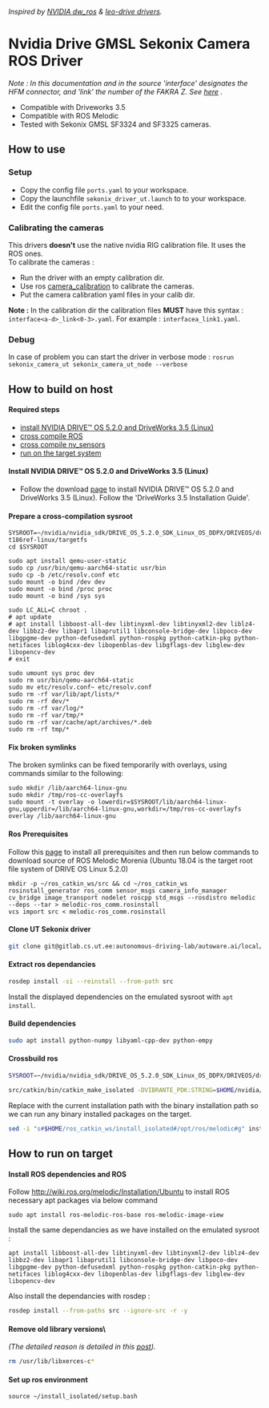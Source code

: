 <upper>*Inspired by [NVIDIA dw_ros](https://github.com/NVIDIA/dw-ros)
& [leo-drive drivers](https://gitlab.com/leo-drive/Drivers/sekonix_camera).* </upper>

# Nvidia Drive GMSL Sekonix Camera ROS Driver

*Note : In this documentation and in the source 'interface' designates the HFM connector, and 'link' the number of the
FAKRA Z.
See [here](https://docs.nvidia.com/drive/drive_os_5.1.6.1L/nvvib_docs/index.html#page/DRIVE_OS_Linux_SDK_Development_Guide/Camera/camera_xavier.html)
.*

- Compatible with Driveworks 3.5
- Compatible with ROS Melodic
- Tested with Sekonix GMSL SF3324 and SF3325 cameras.

## How to use

### Setup

- Copy the config file `ports.yaml` to your workspace.
- Copy the launchfile `sekonix_driver_ut.launch` to to your workspace.
- Edit the config file `ports.yaml` to your need.

### Calibrating the cameras

This drivers **doesn't** use the native nvidia RIG calibration file. It uses the ROS ones.  
To calibrate the cameras :

- Run the driver with an empty calibration dir.
- Use ros [camera_calibration](wiki.ros.org/camera_calibration) to calibrate the cameras.
- Put the camera calibration yaml files in your calib dir.

**Note :** In the calibration dir the calibration files **MUST** have this syntax : `interface<a-d>_link<0-3>.yaml`. For
example : `interfacea_link1.yaml`.

### Debug

In case of problem you can start the driver in verbose
mode :  `rosrun sekonix_camera_ut sekonix_camera_ut_node --verbose`

## How to build on host

#### Required steps

- [install NVIDIA DRIVE™ OS 5.2.0 and DriveWorks 3.5 (Linux)](https://github.com/nvidia/dw-ros#install-nvidia-drive-os-520-and-driveworks-35-linux)
- [cross compile ROS](https://github.com/nvidia/dw-ros#cross-compile-ros)
- [cross compile nv_sensors](https://github.com/nvidia/dw-ros#cross-compile-nv_sensors)
- [run on the target system](https://github.com/nvidia/dw-ros#run-on-the-target-system)

#### Install NVIDIA DRIVE™ OS 5.2.0 and DriveWorks 3.5 (Linux)

- Follow the download [page](https://developer.nvidia.com/drive/downloads) to install NVIDIA DRIVE™ OS 5.2.0 and
  DriveWorks 3.5 (Linux). Follow the 'DriveWorks 3.5 Installation Guide'.

#### Prepare a cross-compilation sysroot

```
SYSROOT=~/nvidia/nvidia_sdk/DRIVE_OS_5.2.0_SDK_Linux_OS_DDPX/DRIVEOS/drive-t186ref-linux/targetfs
cd $SYSROOT

sudo apt install qemu-user-static
sudo cp /usr/bin/qemu-aarch64-static usr/bin
sudo cp -b /etc/resolv.conf etc
sudo mount -o bind /dev dev
sudo mount -o bind /proc proc
sudo mount -o bind /sys sys

sudo LC_ALL=C chroot .
# apt update
# apt install libboost-all-dev libtinyxml-dev libtinyxml2-dev liblz4-dev libbz2-dev libapr1 libaprutil1 libconsole-bridge-dev libpoco-dev libgpgme-dev python-defusedxml python-rospkg python-catkin-pkg python-netifaces liblog4cxx-dev libopenblas-dev libgflags-dev libglew-dev libopencv-dev
# exit

sudo umount sys proc dev 
sudo rm usr/bin/qemu-aarch64-static
sudo mv etc/resolv.conf~ etc/resolv.conf
sudo rm -rf var/lib/apt/lists/*
sudo rm -rf dev/*
sudo rm -rf var/log/*
sudo rm -rf var/tmp/*
sudo rm -rf var/cache/apt/archives/*.deb
sudo rm -rf tmp/*
```

#### Fix broken symlinks

The broken symlinks can be fixed temporarily with overlays, using commands similar to the following:

```
sudo mkdir /lib/aarch64-linux-gnu
sudo mkdir /tmp/ros-cc-overlayfs
sudo mount -t overlay -o lowerdir=$SYSROOT/lib/aarch64-linux-gnu,upperdir=/lib/aarch64-linux-gnu,workdir=/tmp/ros-cc-overlayfs overlay /lib/aarch64-linux-gnu
```

#### Ros Prerequisites

Follow this [page](http://wiki.ros.org/melodic/Installation/Source) to install all prerequisites and then run below
commands to download source of ROS Melodic Morenia (Ubuntu 18.04 is the target root file system of DRIVE OS Linux 5.2.0)

```
mkdir -p ~/ros_catkin_ws/src && cd ~/ros_catkin_ws
rosinstall_generator ros_comm sensor_msgs camera_info_manager cv_bridge image_transport nodelet roscpp std_msgs --rosdistro melodic --deps --tar > melodic-ros_comm.rosinstall
vcs import src < melodic-ros_comm.rosinstall
```

#### Clone UT Sekonix driver

```bash
git clone git@gitlab.cs.ut.ee:autonomous-driving-lab/autoware.ai/local/sekonix_camera_ut.git src/sekonix_camera_ut
```

#### Extract ros dependancies

```bash
rosdep install -si --reinstall --from-path src
```

Install the displayed dependencies on the emulated sysroot with `apt install`.

#### Build dependencies

```bash
sudo apt install python-numpy libyaml-cpp-dev python-empy
```

#### Crossbuild ros

```bash
SYSROOT=~/nvidia/nvidia_sdk/DRIVE_OS_5.2.0_SDK_Linux_OS_DDPX/DRIVEOS/drive-t186ref-linux/targetfs
```

```bash
src/catkin/bin/catkin_make_isolated -DVIBRANTE_PDK:STRING=$HOME/nvidia/nvidia_sdk/DRIVE_OS_5.2.0_SDK_Linux_OS_DDPX/DRIVEOS/drive-t186ref-linux -DTRT_VERSION:STRING=6.3.1.3 -DCMAKE_TOOLCHAIN_FILE=$HOME/ros_catkin_ws/src/sekonix_camera_ut/Toolchain-V5L.cmake -DCMAKE_EXE_LINKER_FLAGS="${CMAKE_EXE_LINKER_FLAGS} -L/usr/local/driveworks/targets/aarch64-Linux/lib -Wl,-rpath,/usr/local/driveworks/targets/aarch64-Linux/lib -L$SYSROOT/usr/local/cuda-10.2/targets/aarch64-linux/lib -Wl,-rpath,$SYSROOT/usr/local/cuda-10.2/targets/aarch64-linux/lib -L$SYSROOT/usr/lib/aarch64-linux-gnu/openblas -Wl,-rpath,$SYSROOT/usr/lib/aarch64-linux-gnu/openblas --install"
```

Replace with the current installation path with the binary installation path so we can run any binary installed packages
on the target.

```bash
sed -i "s#$HOME/ros_catkin_ws/install_isolated#/opt/ros/melodic#g" install_isolated/_setup_util.py
```

## How to run on target

#### Install ROS dependencies and ROS

Follow http://wiki.ros.org/melodic/Installation/Ubuntu to install ROS necessary apt packages via below command

```
sudo apt install ros-melodic-ros-base ros-melodic-image-view
```

Install the same dependancies as we have installed on the emulated sysroot :

```
apt install libboost-all-dev libtinyxml-dev libtinyxml2-dev liblz4-dev libbz2-dev libapr1 libaprutil1 libconsole-bridge-dev libpoco-dev libgpgme-dev python-defusedxml python-rospkg python-catkin-pkg python-netifaces liblog4cxx-dev libopenblas-dev libgflags-dev libglew-dev libopencv-dev
```

Also install the dependancies with rosdep :

```bash
rosdep install --from-paths src --ignore-src -r -y
```

#### Remove old library versions\

*(The detailed reason is detailed in
this [post](https://forums.developer.nvidia.com/t/libgdal-so-has-undefined-symbol/110239/5)).*

```bash
rm /usr/lib/libxerces-c*
```

#### Set up ros environment

```
source ~/install_isolated/setup.bash
```
